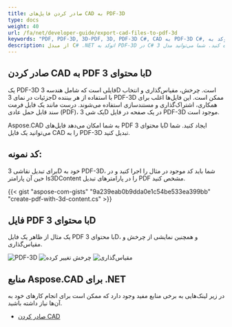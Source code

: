 ```yaml
---
title: صادر کردن فایل‌های CAD به PDF-3D
type: docs
weight: 40
url: /fa/net/developer-guide/export-cad-files-to-pdf-3d
keywords: "PDF, PDF-3D, 3D-PDF, 3D, PDF-3D C#, CAD به PDF-3D C#, تبدیل اتوکد, تبدیل اتوکد به pdf-3d"
description: از مبدل C# .NET اتوکد به PDF-3D در C# استفاده کنید. شما می‌توانید مدل 3D را به PDF-3D در C# .NET تبدیل کنید.
---
```


## **صادر کردن CAD به PDF با محتوای 3D**

یک PDF-3D فایلی است که شامل هندسه 3D است. چرخش، مقیاس‌گذاری و انتخاب جزئیات در نمای 3D با استفاده از هر بیننده PDF-3D ممکن است. این فایل‌ها اغلب برای همکاری، اشتراک‌گذاری و مستندسازی استفاده می‌شوند. درست مانند یک فایل فرمت سند قابل حمل عادی (PDF)، یک شی 3D در یک صفحه در فایل PDF-3D موجود است.

Aspose.CAD به شما امکان می‌دهد فایل‌های PDF با محتوای 3D ایجاد کنید. شما می‌توانید یک فایل CAD را به PDF-3D تبدیل کنید.

## **کد نمونه:**

برای تبدیل نقاشی 3D خود به PDF-3D، شما باید کد موجود در مثال را اجرا کنید و در حین آن پارامتر Is3DContent را در پارامترهای تبدیل PDF مشخص کنید.

{{< gist "aspose-com-gists" "9a239eab0b9dda0e1c54be533ea399bb" "create-pdf-with-3d-content.cs" >}}

## **فایل PDF با محتوای 3D**

یک مثال از ظاهر یک فایل PDF با محتوای 3D، و همچنین نمایشی از چرخش و مقیاس‌گذاری.

![PDF-3D](/fa/_assets/result.png)
![چرخش تغییر کرده](/fa/_assets/rotate.png)
![مقیاس‌گذاری](/fa/_assets/scaling.png)

## **منابع Aspose.CAD برای .NET**

در زیر لینک‌هایی به برخی منابع مفید وجود دارد که ممکن است برای انجام کارهای خود به آن‌ها نیاز داشته باشید.

- [صادر کردن CAD](/fa/cad/net/exporting-cad/)
